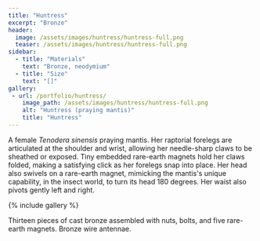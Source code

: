 ```yaml
---
title: "Huntress"
excerpt: "Bronze"
header:
  image: /assets/images/huntress/huntress-full.png
  teaser: /assets/images/huntress/huntress-full.png
sidebar:
  - title: "Materials"
    text: "Bronze, neodymium"
  - title: "Size"
    text: "[]"
gallery:
 - url: /portfolio/huntress/
    image_path: /assets/images/huntress/huntress-full.png
    alt: "Huntress (praying mantis)"
    title: "Huntress"
---
```


A female <i>Tenodera sinensis</i> praying mantis. Her raptorial forelegs are articulated at the shoulder and wrist, allowing her needle-sharp claws to be sheathed or exposed. Tiny embedded rare-earth magnets hold her claws folded, making a satisfying click as her forelegs snap into place. Her head also swivels on a rare-earth magnet, mimicking the mantis's unique capability, in the insect world, to turn its head 180 degrees. Her waist also pivots gently left and right.

{% include gallery %}

Thirteen pieces of cast bronze assembled with nuts, bolts, and five rare-earth magnets. Bronze wire antennae.